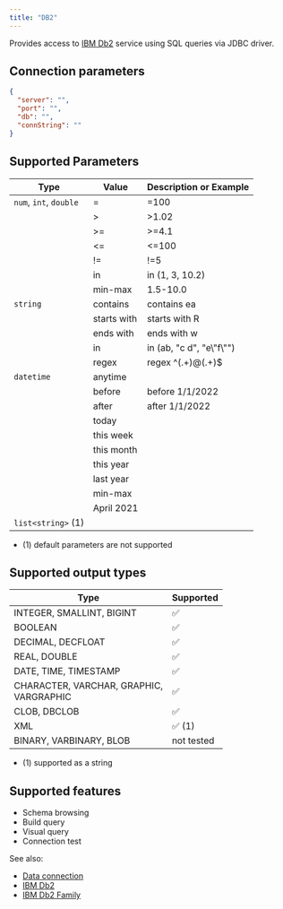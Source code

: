 ```yaml
---
title: "DB2"
---
```


Provides access to [IBM Db2](https://www.ibm.com/analytics/db2) service using
SQL queries via JDBC driver.

## Connection parameters

```json
{
  "server": "",
  "port": "",
  "db": "",
  "connString": ""
}
```

## Supported Parameters

| Type                   | Value       | Description or Example     |
|------------------------|-------------|----------------------------|
| `num`, `int`, `double` | =           | =100                       |
|                        | >           | >1.02                      |
|                        | >=          | >=4.1                      |
|                        | <=          | <=100                      |
|                        | !=          | !=5                        |
|                        | in          | in (1, 3, 10.2)            |
|                        | min-max     | 1.5-10.0                   |
| `string`               | contains    | contains ea                |
|                        | starts with | starts with R              |
|                        | ends with   | ends with w                |
|                        | in          | in (ab, "c d", "e\\"f\\"") |
|                        | regex       | regex ^(.+)@(.+)$          |
| `datetime`             | anytime     |                            |
|                        | before      | before 1/1/2022            |
|                        | after       | after 1/1/2022             |
|                        | today       |                            |
|                        | this week   |                            |
|                        | this month  |                            |
|                        | this year   |                            |
|                        | last year   |                            |
|                        | min-max     |                            |
|                        | April 2021  |                            |
| `list<string>` (1)     |             |                            |

* (1) default parameters are not supported

## Supported output types

| Type                                        | Supported              |
|---------------------------------------------|------------------------|
| INTEGER, SMALLINT, BIGINT                   | :white_check_mark:     |
| BOOLEAN                                     | :white_check_mark:     |
| DECIMAL, DECFLOAT                           | :white_check_mark:     |
| REAL, DOUBLE                                | :white_check_mark:     |
| DATE, TIME, TIMESTAMP                       | :white_check_mark:     |
| CHARACTER, VARCHAR, GRAPHIC,<br/>VARGRAPHIC | :white_check_mark:     |
| CLOB, DBCLOB                                | :white_check_mark:     |
| XML                                         | :white_check_mark: (1) |
| BINARY, VARBINARY, BLOB                     | not tested             |

* (1) supported as a string

## Supported features

* Schema browsing
* Build query
* Visual query
* Connection test

See also:

* [Data connection](../access.md#data-connection)
* [IBM Db2](https://www.ibm.com/analytics/db2)
* [IBM Db2 Family](https://en.wikipedia.org/wiki/IBM_Db2_Family)

